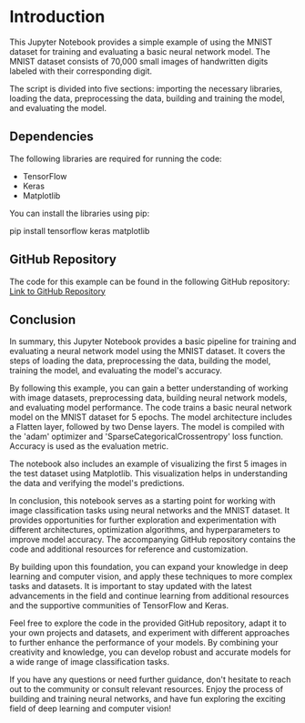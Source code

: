 # Introduction

This Jupyter Notebook provides a simple example of using the MNIST dataset for training and evaluating a basic neural network model. The MNIST dataset consists of 70,000 small images of handwritten digits labeled with their corresponding digit.

The script is divided into five sections: importing the necessary libraries, loading the data, preprocessing the data, building and training the model, and evaluating the model.

## Dependencies

The following libraries are required for running the code:

- TensorFlow
- Keras
- Matplotlib

You can install the libraries using pip:

pip install tensorflow keras matplotlib
## GitHub Repository

The code for this example can be found in the following GitHub repository: [Link to GitHub Repository](https://github.com/kamalakarpeta/image_classification_with_TensorFlow_and_Keras)

## Conclusion

In summary, this Jupyter Notebook provides a basic pipeline for training and evaluating a neural network model using the MNIST dataset. It covers the steps of loading the data, preprocessing the data, building the model, training the model, and evaluating the model's accuracy.

By following this example, you can gain a better understanding of working with image datasets, preprocessing data, building neural network models, and evaluating model performance. The code trains a basic neural network model on the MNIST dataset for 5 epochs. The model architecture includes a Flatten layer, followed by two Dense layers. The model is compiled with the 'adam' optimizer and 'SparseCategoricalCrossentropy' loss function. Accuracy is used as the evaluation metric.

The notebook also includes an example of visualizing the first 5 images in the test dataset using Matplotlib. This visualization helps in understanding the data and verifying the model's predictions.

In conclusion, this notebook serves as a starting point for working with image classification tasks using neural networks and the MNIST dataset. It provides opportunities for further exploration and experimentation with different architectures, optimization algorithms, and hyperparameters to improve model accuracy. The accompanying GitHub repository contains the code and additional resources for reference and customization.

By building upon this foundation, you can expand your knowledge in deep learning and computer vision, and apply these techniques to more complex tasks and datasets. It is important to stay updated with the latest advancements in the field and continue learning from additional resources and the supportive communities of TensorFlow and Keras.

Feel free to explore the code in the provided GitHub repository, adapt it to your own projects and datasets, and experiment with different approaches to further enhance the performance of your models. By combining your creativity and knowledge, you can develop robust and accurate models for a wide range of image classification tasks.

If you have any questions or need further guidance, don't hesitate to reach out to the community or consult relevant resources. Enjoy the process of building and training neural networks, and have fun exploring the exciting field of deep learning and computer vision!
